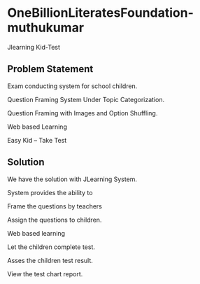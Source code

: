 # OneBillionLiteratesFoundation-muthukumar
Jlearning
Kid-Test

Problem Statement
-----------------
Exam conducting system for school children.

Question Framing System Under Topic Categorization. 

Question Framing with Images and Option Shuffling.

Web based Learning

Easy Kid – Take Test

Solution
----------
We have the solution with JLearning System.

System provides the ability to 

Frame the questions by teachers

Assign the questions to children.

Web based learning

Let the children complete test.

Asses the children test result.

View the test chart report.
